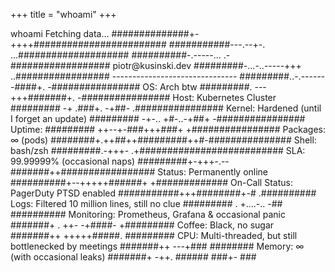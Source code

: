 +++
title = "whoami"
+++

<style>
    .hide-content {
        display: none;    
    }

    .show-content {
        display: block;
    }
</style>


<div id="animated-terminal" class="termynal show-content" data-ty-startDelay="100" data-termynal>
    <span data-ty="input" data-ty-prompt="~/piotr >"> whoami</span>
    <span data-ty data-ty-delay="50">Fetching data...</span>
    <span data-ty="progress"></span>
    <span data-ty>##############+-++++########################</span>
    <span data-ty>###########---.--+-. ...####################</span>
    <span data-ty>##########-.-----...    .-##################    piotr@kusinski.dev</span>
    <span data-ty>#########-...-..-----+++ ..#################    -------------------------------</span>
    <span data-ty>#########..-.-------####+. -################    OS: Arch btw</span>
    <span data-ty>#########. ---+++#######+. -################    Host: Kubernetes Cluster</span>
    <span data-ty>######### -+  .###+. -+##- .################    Kernel: Hardened (until I forget an update)</span>
    <span data-ty>######### -+-.. +#-..-+##+ -################    Uptime: <span id="sinceBirth"></span></span>
    <span data-ty>######### ++--+-###+++###+ +################    Packages: ∞ (pods)</span>
    <span data-ty>########+.++##++#########++#-###############    Shell: bash/zsh</span>
    <span data-ty>#########.-+++- .+##########################    SLA: 99.99999% (occasional naps)</span>
    <span data-ty>#########+-+++-.--#######++#################    Status: Permanently online</span>
    <span data-ty>##########+--+++++######+     +#############    On-Call Status: PagerDuty PTSD enabled</span>
    <span data-ty>###########+++########+-#        .##########    Logs: Filtered 10 million lines, still no clue</span>
    <span data-ty>######### .  +....-.. -##         ##########    Monitoring: Prometheus, Grafana & occasional panic</span>
    <span data-ty>#######+ .   ++-   -+####-        +#########    Coffee: Black, no sugar</span>
    <span data-ty>#######++     +++++#####.          #########    CPU: Multi-threaded, but still bottlenecked by meetings</span>
    <span data-ty>#######++     ---+###               ########    Memory: ∞ (with occasional leaks)</span>
    <span data-ty>#######+       -++.                   ######    </span>
    <span data-ty>###+-                                    ###    </span>
</div>




<pre id="static-terminal" class="neofetch hide-content">
> neofetch


##############+-++++########################
###########---.--+-. ...####################    
##########-.-----...    .-##################    piotr@kusinski.dev
#########-...-..-----+++ ..#################    -------------------------------
#########..-.-------####+. -################    OS: Arch btw
#########. ---+++#######+. -################    Host: Kubernetes Cluster
######### -+  .###+. -+##- .################    Kernel: Hardened (until I forget an update)
######### -+-.. +#-..-+##+ -################    Uptime: <span id="sinceBirth"></span>
######### ++--+-###+++###+ +################    Packages: ∞ (pods)
########+.++##++#########++#-###############    Shell: bash/zsh
#########.-+++- .+##########################    SLA: 99.99999% (occasional naps)
#########+-+++-.--#######++#################    Status: Permanently online
##########+--+++++######+     +#############    On-Call Status: PagerDuty PTSD enabled
###########+++########+-#        .##########    Logs: Filtered 10 million lines, still no clue
######### .  +....-.. -##         ##########    Monitoring: Prometheus, Grafana & occasional panic
#######+ .   ++-   -+####-        +#########    Coffee: Black, no sugar
#######++     +++++#####.          #########    CPU: Multi-threaded, but still bottlenecked by meetings
#######++     ---+###               ########    Memory: ∞ (with occasional leaks)
#######+       -++.                   ######    
###+-                                    ###    

</pre>

<script>
let updateElapsedTime = () => {
    const birthDate = new Date("1997-02-13T09:30:00.000Z");

    let getElapsedTime = () => {
        const now = new Date();
        let years = now.getFullYear() - birthDate.getFullYear();
        let months = now.getMonth() - birthDate.getMonth();
        let days = now.getDate() - birthDate.getDate();
        let hours = now.getHours() - birthDate.getHours();
        let minutes = now.getMinutes() - birthDate.getMinutes();
        let seconds = now.getSeconds() - birthDate.getSeconds();

        /* Adjust for negative values */
        if (seconds < 0) {
            seconds += 60;
            minutes--;
        }
        if (minutes < 0) {
            minutes += 60;
            hours--;
        }
        if (hours < 0) {
            hours += 24;
            days--;
        }
        if (days < 0) {
            const lastMonth = new Date(now.getFullYear(), now.getMonth(), 0);
            days += lastMonth.getDate();
            months--;
        }
        if (months < 0) {
            months += 12;
            years--;
        }

        /* Ensure two-digit formatting */
        const formatTime = (num) => (num < 10 ? "0" + num : num);

        return `${years} years, ${months} months, ${days} days, ${formatTime(hours)}:${formatTime(minutes)}:${formatTime(seconds)}`;
    };

    let update = () => {
        document.getElementById("sinceBirth").textContent = getElapsedTime();
    };

    update();
    setInterval(update, 1000);
};

updateElapsedTime();
</script>
<script>
    function isMobileDevice() {
        return /Android|webOS|iPhone|iPad|iPod|BlackBerry|IEMobile|Opera Mini/i.test(navigator.userAgent);
    }

    let staticTerminal = document.getElementById("static-terminal");
    let animatedTerminal = document.getElementById("animated-terminal");

    if (isMobileDevice()) {
        animatedTerminal.classList.remove("show-content");
        animatedTerminal.classList.add("hide-content");
        staticTerminal.classList.add("show-content");
        staticTerminal.classList.remove("hide-content");
    }
</script>
